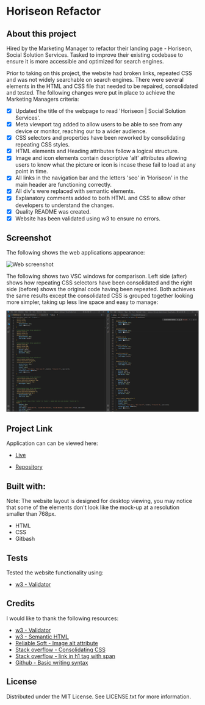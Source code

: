 # Horiseon Refactor

## About this project

Hired by the Marketing Manager to refactor their landing page - Horiseon, Social Solution Services.
Tasked to improve their existing codebase to ensure it is more accessible and optimized for search engines. 

Prior to taking on this project, the website had broken links, repeated CSS and was not widely searchable on search engines. There were several elements in the HTML and CSS file that needed to be repaired, consolidated and tested. The following changes were put in place to achieve the Marketing Managers criteria:

- [x] Updated the title of the webpage to read 'Horiseon | Social Solution Services'.
- [x] Meta viewport tag added to allow users to be able to see from any device or monitor, reaching our to a wider audience.
- [x] CSS selectors and properties have been reworked by consolidating repeating CSS styles.
- [x] HTML elements and Heading attributes follow a logical structure.
- [x] Image and icon elements contain descriptive 'alt' attributes allowing users to know what the picture or icon is incase these fail to load at any point in time.
- [x] All links in the navigation bar and the letters 'seo' in 'Horiseon' in the main header are functioning correctly.
- [x] All div's were replaced with semantic elements.
- [x] Explanatory comments added to both HTML and CSS to allow other developers to understand the changes.
- [x] Quality README was created.
- [x] Website has been validated using w3 to ensure no errors.

## Screenshot
The following shows the web applications appearance:

![Web screenshot](assets/images/screen-capture.png)


The following shows two VSC windows for comparison. Left side (after) shows how repeating CSS selectors have been consolidated and the right side (before) shows the original code having been repeated. Both achieves the same results except the consolidated CSS is grouped together looking more simpler, taking up less line space and easy to manage:

![VSC comparison](assets/images/css-consolidation-comparison.png)

## Project Link
Application can can be viewed here: 
* [Live](https://tahminahannan.github.io/horiseon-code-refactor/)

* [Repository](https://github.com/TahminaHannan/horiseon-code-refactor)

## Built with:
Note: The website layout is designed for desktop viewing, you may notice that some of the elements don't look like the mock-up at a resolution smaller than 768px.
* HTML
* CSS
* Gitbash

## Tests
Tested the website functionality using:
* [w3 - Validator](https://validator.w3.org/nu/)



## Credits
I would like to thank the following resources:
* [w3 - Validator](https://validator.w3.org/nu/)
* [w3 - Semantic HTML](https://www.w3schools.com/html/html5_semantic_elements.asp)
* [Reliable Soft - Image alt attribute](https://www.reliablesoft.net/alt-text/)
* [Stack overflow - Consolidating CSS](https://stackoverflow.com/questions/48593160/how-to-combine-two-classes-that-have-same-properties)
* [Stack overflow - link in h1 tag with span](https://stackoverflow.com/questions/64310371/two-lines-with-link-and-span-in-h1-tag)
* [Github - Basic writing syntax](https://docs.github.com/en/get-started/writing-on-github/getting-started-with-writing-and-formatting-on-github/basic-writing-and-formatting-syntax)

## License
Distributed under the MIT License. See LICENSE.txt for more information.

